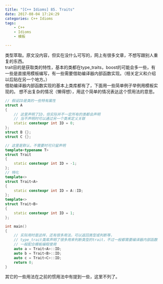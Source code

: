 ```yaml
---
title: "[C++ Idioms] 85. Traits"
date: 2017-08-04 17:24:29
categories: C++ Idioms
tags:
    - C++
    - Idioms
    - 模板

---
```

类型萃取。<!--more-->原文没内容，但实在没什么可写的，网上有很多文章，不想写跟别人重复的东西。  
trait目的是获取类的特性，基本的类都在type_traits，boost的可能会多一些，有一些是直接用模板编写，有一些需要借助编译器内部函数实现。（相关定义和介绍以后贴在另一个地方。）  
借助编译器内部函数实现的基本上类库都有了，下面用一些简单例子举例用模板实现的。
想不出复杂的情况（懒得想），用这个简单的情况表达这个惯用法的意思。  
```cpp
// 假设ID是类的一些特有属性
struct A
{
	// 这里声明了ID，但实际并不一定所有的类都会声明
	// 当不声明时可以通过另一个类来定义关联
	static constexpr int ID = 0;
};
struct B {};
struct C {};

// 这里是默认，不需要时可只留声明
template<typename T>
struct Trait
{
	static constexpr int ID = -1;
};
// 特化
template<>
struct Trait<A>
{
	static constexpr int ID = A::ID;
};
template<>
struct Trait<B>
{
	static constexpr int ID = 1;
};

int main()
{
	// 实际用时是这样，还有很多用法，可以返回类型或判断等，
	// type_trait类库声明了很多用来判断类型的trait，不过一般都需要编译器内部函数
	// 一般配合模板编程使用
	auto a = Trait<A>::ID;
	auto b = Trait<B>::ID;
	auto c = Trait<C>::ID;
	return 0;
}
```
其它的一些用法在之前的惯用法中有提到一些，这里不列了。